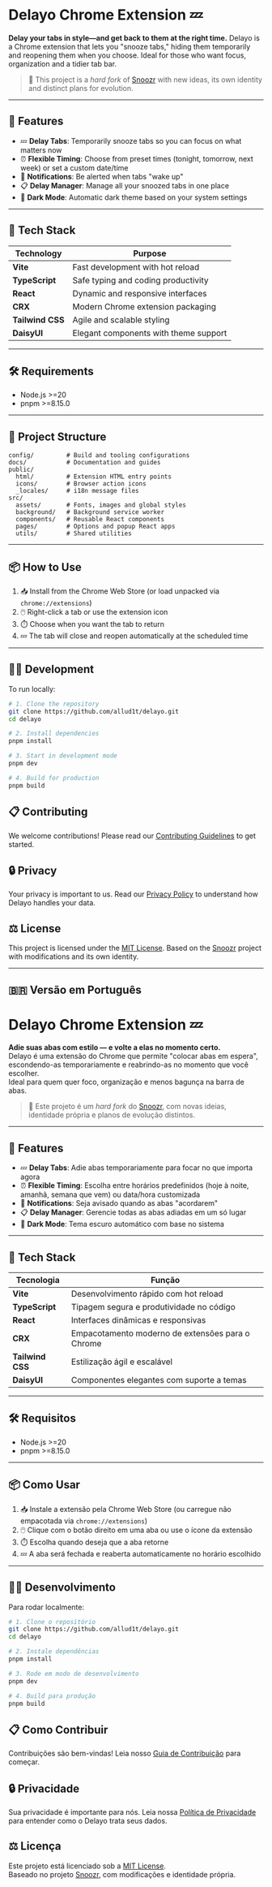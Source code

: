 # Delayo Chrome Extension 💤

**Delay your tabs in style—and get back to them at the right time.**
Delayo is a Chrome extension that lets you "snooze tabs," hiding them temporarily and reopening them when you choose.
Ideal for those who want focus, organization and a tidier tab bar.

> 📌 This project is a *hard fork* of [Snoozr](https://github.com/hardchor/snoozr) with new ideas, its own identity
> and distinct plans for evolution.

---

## 🚀 Features

- 💤 **Delay Tabs**: Temporarily snooze tabs so you can focus on what matters now
- ⏰ **Flexible Timing**: Choose from preset times (tonight, tomorrow, next week) or set a custom date/time
- 🔔 **Notifications**: Be alerted when tabs "wake up"
- 📋 **Delay Manager**: Manage all your snoozed tabs in one place
- 🌙 **Dark Mode**: Automatic dark theme based on your system settings

---

## 🧰 Tech Stack

| Technology       | Purpose                                          |
|------------------|--------------------------------------------------|
| **Vite**         | Fast development with hot reload                 |
| **TypeScript**   | Safe typing and coding productivity              |
| **React**        | Dynamic and responsive interfaces                |
| **CRX**          | Modern Chrome extension packaging                |
| **Tailwind CSS** | Agile and scalable styling                       |
| **DaisyUI**      | Elegant components with theme support            |

---

## 🛠 Requirements

- Node.js >=20
- pnpm >=8.15.0

---

## 📂 Project Structure

```
config/         # Build and tooling configurations
docs/           # Documentation and guides
public/
  html/         # Extension HTML entry points
  icons/        # Browser action icons
  _locales/     # i18n message files
src/
  assets/       # Fonts, images and global styles
  background/   # Background service worker
  components/   # Reusable React components
  pages/        # Options and popup React apps
  utils/        # Shared utilities
```

---

## 📦 How to Use

1. 📥 Install from the Chrome Web Store (or load unpacked via `chrome://extensions`)
2. 🖱️ Right-click a tab or use the extension icon
3. ⏱️ Choose when you want the tab to return
4. 💤 The tab will close and reopen automatically at the scheduled time

---

## 🧑‍💻 Development

To run locally:

```bash
# 1. Clone the repository
git clone https://github.com/allud1t/delayo.git
cd delayo

# 2. Install dependencies
pnpm install

# 3. Start in development mode
pnpm dev

# 4. Build for production
pnpm build
```

## 📋 Contributing

We welcome contributions! Please read our [Contributing Guidelines](docs/CONTRIBUTING.md) to get started.

## 🔒 Privacy

Your privacy is important to us. Read our [Privacy Policy](docs/PRIVACY.md) to understand how Delayo handles your data.

## ⚖️ License

This project is licensed under the [MIT License](LICENSE).
Based on the [Snoozr](https://github.com/hardchor/snoozr) project with modifications and its own identity.

---

## 🇧🇷 Versão em Português

# Delayo Chrome Extension 💤

**Adie suas abas com estilo — e volte a elas no momento certo.**  
Delayo é uma extensão do Chrome que permite "colocar abas em espera", escondendo-as temporariamente e reabrindo-as no
momento que você escolher.  
Ideal para quem quer foco, organização e menos bagunça na barra de abas.

> 📌 Este projeto é um *hard fork* do [Snoozr](https://github.com/hardchor/snoozr), com novas ideias, identidade própria
> e planos de evolução distintos.

---

## 🚀 Features

- 💤 **Delay Tabs**: Adie abas temporariamente para focar no que importa agora
- ⏰ **Flexible Timing**: Escolha entre horários predefinidos (hoje à noite, amanhã, semana que vem) ou data/hora
  customizada
- 🔔 **Notifications**: Seja avisado quando as abas "acordarem"
- 📋 **Delay Manager**: Gerencie todas as abas adiadas em um só lugar
- 🌙 **Dark Mode**: Tema escuro automático com base no sistema

---

## 🧰 Tech Stack

| Tecnologia       | Função                                           |
|------------------|--------------------------------------------------|
| **Vite**         | Desenvolvimento rápido com hot reload            |
| **TypeScript**   | Tipagem segura e produtividade no código         |
| **React**        | Interfaces dinâmicas e responsivas               |
| **CRX**          | Empacotamento moderno de extensões para o Chrome |
| **Tailwind CSS** | Estilização ágil e escalável                     |
| **DaisyUI**      | Componentes elegantes com suporte a temas        |

---

## 🛠 Requisitos

- Node.js >=20
- pnpm >=8.15.0

---

## 📦 Como Usar

1. 📥 Instale a extensão pela Chrome Web Store (ou carregue não empacotada via `chrome://extensions`)
2. 🖱️ Clique com o botão direito em uma aba ou use o ícone da extensão
3. ⏱️ Escolha quando deseja que a aba retorne
4. 💤 A aba será fechada e reaberta automaticamente no horário escolhido

---

## 🧑‍💻 Desenvolvimento

Para rodar localmente:

```bash
# 1. Clone o repositório
git clone https://github.com/allud1t/delayo.git
cd delayo

# 2. Instale dependências
pnpm install

# 3. Rode em modo de desenvolvimento
pnpm dev

# 4. Build para produção
pnpm build
```

## 📋 Como Contribuir

Contribuições são bem-vindas! Leia nosso [Guia de Contribuição](docs/CONTRIBUTING.md) para começar.

## 🔒 Privacidade

Sua privacidade é importante para nós. Leia nossa [Política de Privacidade](docs/PRIVACY.md) para entender como o Delayo trata seus dados.

## ⚖️ Licença

Este projeto está licenciado sob a [MIT License](LICENSE).  
Baseado no projeto [Snoozr](https://github.com/hardchor/snoozr), com modificações e identidade própria.
